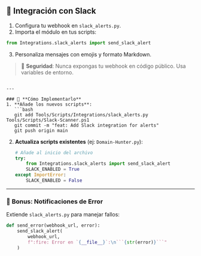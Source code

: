 ## 🤖 Integración con Slack
1. Configura tu webhook en `slack_alerts.py`.
2. Importa el módulo en tus scripts:
```python
from Integrations.slack_alerts import send_slack_alert
```
3. Personaliza mensajes con emojis y formato Markdown.

> 🔐 **Seguridad**: Nunca expongas tu webhook en código público. Usa variables de entorno.
```

---

### 🔄 **Cómo Implementarlo**
1. **Añade los nuevos scripts**:
   ```bash
   git add Tools/Scripts/Integrations/slack_alerts.py Tools/Scripts/Slack-Scanner.ps1
   git commit -m "feat: Add Slack integration for alerts"
   git push origin main
   ```

2. **Actualiza scripts existentes** (ej: `Domain-Hunter.py`):
   ```python
   # Añade al inicio del archivo
   try:
       from Integrations.slack_alerts import send_slack_alert
       SLACK_ENABLED = True
   except ImportError:
       SLACK_ENABLED = False
   ```

---

### 🌟 **Bonus: Notificaciones de Error**
Extiende `slack_alerts.py` para manejar fallos:
```python
def send_error(webhook_url, error):
    send_slack_alert(
        webhook_url,
        f":fire: Error en `{__file__}`:\n```{str(error)}```"
    )
```
